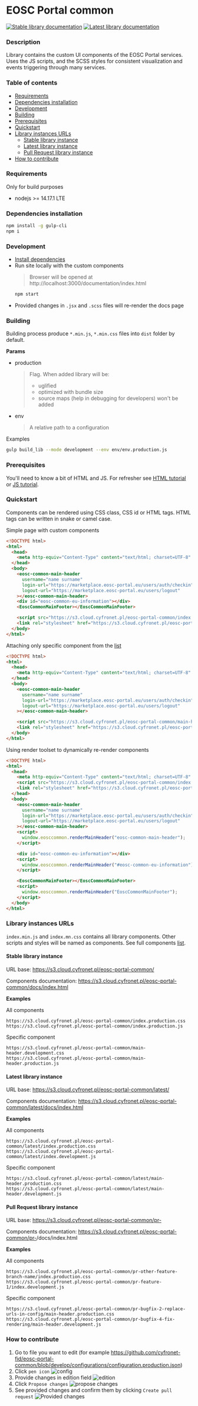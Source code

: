 # EOSC Portal common

[![Stable library documentation](https://github.com/cyfronet-fid/eosc-portal-common/actions/workflows/deploy-stable.yaml/badge.svg?branch=master)](https://s3.cloud.cyfronet.pl/eosc-portal-common/docs/index.html)
[![Latest library documentation](https://github.com/cyfronet-fid/eosc-portal-common/actions/workflows/deploy-latest.yaml/badge.svg?branch=develop)](https://s3.cloud.cyfronet.pl/eosc-portal-common/latest/docs/index.html)

### Description

Library contains the custom UI components of the EOSC Portal services. Uses the JS scripts, and the SCSS styles for
consistent visualization and events triggering through many services.

### Table of contents

- [Requirements](#requirements)
- [Dependencies installation](#dependencies-installation)
- [Development](#development)
- [Building](#building)
- [Prerequisites](#prerequisites)
- [Quickstart](#quickstart)
- [Library instances URLs](#library-instances-urls)
  - [Stable library instance](#stable-library-instance)
  - [Latest library instance](#latest-library-instance)
  - [Pull Request library instance](#pull-request-library-instance)
- [How to contribute](#how-to-contribute)

### Requirements

Only for build purposes

- nodejs >= 14.17.1 LTE

### Dependencies installation

```bash
npm install -g gulp-cli
npm i
```

### Development

- [Install dependencies](#dependencies-installation)
- Run site locally with the custom components
  > Browser will be opened at http://localhost:3000/documentation/index.html
  ```bash
  npm start
  ```
- Provided changes in `.jsx` and `.scss` files will re-render the docs page

### Building

Building process produce `*.min.js`, `*.min.css` files into `dist` folder by default.

**Params**

- production
  > Flag. When added library will be:
  >
  > - uglified
  > - optimized with bundle size
  > - source maps (help in debugging for developers) won't be added
- env
  > A relative path to a configuration

Examples

```bash
gulp build_lib --mode development --env env/env.production.js
```

### Prerequisites

You'll need to know a bit of HTML and JS. For refresher see [HTML tutorial](https://www.w3schools.com/html/)
or [JS tutorial](https://www.w3schools.com/js/default.asp).

### Quickstart

Components can be rendered using CSS class, CSS id or HTML tags. HTML tags can be written in snake or camel case.

Simple page with custom components

```html
<!DOCTYPE html>
<html>
  <head>
    <meta http-equiv="Content-Type" content="text/html; charset=UTF-8" />
  </head>
  <body>
    <eosc-common-main-header
      username="name surname"
      login-url="https://marketplace.eosc-portal.eu/users/auth/checkin"
      logout-url="https://marketplace.eosc-portal.eu/users/logout"
    ></eosc-common-main-header>
    <div id="eosc-common-eu-information"></div>
    <EoscCommonMainFooter></EoscCommonMainFooter>

    <script src="https://s3.cloud.cyfronet.pl/eosc-portal-common/index.production.min.js"></script>
    <link rel="stylesheet" href="https://s3.cloud.cyfronet.pl/eosc-portal-common/index.production.min.css" />
  </body>
</html>
```

Attaching only specific component from the [list](https://s3.cloud.cyfronet.pl/eosc-portal-common/docs/index.html)

```html
<!DOCTYPE html>
<html>
  <head>
    <meta http-equiv="Content-Type" content="text/html; charset=UTF-8" />
  </head>
  <body>
    <eosc-common-main-header
      username="name surname"
      login-url="https://marketplace.eosc-portal.eu/users/auth/checkin"
      logout-url="https://marketplace.eosc-portal.eu/users/logout"
    ></eosc-common-main-header>

    <script src="https://s3.cloud.cyfronet.pl/eosc-portal-common/main-header.production.min.js"></script>
    <link rel="stylesheet" href="https://s3.cloud.cyfronet.pl/eosc-portal-common/main-header.production.min.css" />
  </body>
</html>
```

Using render toolset to dynamically re-render components

```html
<!DOCTYPE html>
<html>
  <head>
    <meta http-equiv="Content-Type" content="text/html; charset=UTF-8" />
    <script src="https://s3.cloud.cyfronet.pl/eosc-portal-common/index.production.min.js"></script>
    <link rel="stylesheet" href="https://s3.cloud.cyfronet.pl/eosc-portal-common/index.production.min.css" />
  </head>
  <body>
    <eosc-common-main-header
      username="name surname"
      login-url="https://marketplace.eosc-portal.eu/users/auth/checkin"
      logout-url="https://marketplace.eosc-portal.eu/users/logout"
    ></eosc-common-main-header>
    <script>
      window.eosccommon.renderMainHeader("eosc-common-main-header");
    </script>

    <div id="eosc-common-eu-information"></div>
    <script>
      window.eosccommon.renderMainHeader("#eosc-common-eu-information");
    </script>

    <EoscCommonMainFooter></EoscCommonMainFooter>
    <script>
      window.eosccommon.renderMainHeader("EoscCommonMainFooter");
    </script>
  </body>
</html>
```

### Library instances URLs

`index.min.js` and `index.mn.css` contains all library components. Other scripts and styles will be named as components.
See full components [list](https://s3.cloud.cyfronet.pl/eosc-portal-common/docs/index.html).

#### Stable library instance

URL base: https://s3.cloud.cyfronet.pl/eosc-portal-common/

Components documentation: https://s3.cloud.cyfronet.pl/eosc-portal-common/docs/index.html

**Examples**

All components

```text
https://s3.cloud.cyfronet.pl/eosc-portal-common/index.production.css
https://s3.cloud.cyfronet.pl/eosc-portal-common/index.production.js
```

Specific component

```text
https://s3.cloud.cyfronet.pl/eosc-portal-common/main-header.development.css
https://s3.cloud.cyfronet.pl/eosc-portal-common/main-header.production.js
```

#### Latest library instance

URL base: https://s3.cloud.cyfronet.pl/eosc-portal-common/latest/

Components documentation: https://s3.cloud.cyfronet.pl/eosc-portal-common/latest/docs/index.html

**Examples**

All components

```text
https://s3.cloud.cyfronet.pl/eosc-portal-common/latest/index.production.css
https://s3.cloud.cyfronet.pl/eosc-portal-common/latest/index.development.js
```

Specific component

```text
https://s3.cloud.cyfronet.pl/eosc-portal-common/latest/main-header.production.css
https://s3.cloud.cyfronet.pl/eosc-portal-common/latest/main-header.development.js
```

#### Pull Request library instance

URL base: https://s3.cloud.cyfronet.pl/eosc-portal-common/pr-<branch-name>

Components documentation: https://s3.cloud.cyfronet.pl/eosc-portal-common/pr-<branch-name>/docs/index.html

**Examples**

All components

```text
https://s3.cloud.cyfronet.pl/eosc-portal-common/pr-other-feature-branch-name/index.production.css
https://s3.cloud.cyfronet.pl/eosc-portal-common/pr-feature-1/index.development.js
```

Specific component

```text
https://s3.cloud.cyfronet.pl/eosc-portal-common/pr-bugfix-2-replace-urls-in-config/main-header.production.css
https://s3.cloud.cyfronet.pl/eosc-portal-common/pr-bugfix-4-fix-rendering/main-header.development.js
```

### How to contribute

1. Go to file you want to edit (for example https://github.com/cyfronet-fid/eosc-portal-common/blob/develop/configurations/configuration.production.json)
2. Click `pen icon`
   ![config](https://user-images.githubusercontent.com/31220811/138041697-ed2af299-65b5-4c2e-9080-5188c92a8b76.png)
3. Provide changes in edition field
   ![edition](https://user-images.githubusercontent.com/31220811/138041903-534a21e1-973a-4d8b-9f48-5139df12ec63.png)
4. Click `Propose changes`
   ![propose changes](https://user-images.githubusercontent.com/31220811/138042013-65286f41-7f58-4788-9432-439d4e0b8649.png)
5. See provided changes and confirm them by clicking `Create pull request`
   ![Provided changes](https://user-images.githubusercontent.com/31220811/138042232-0be21178-25f0-4eb1-94eb-f181e66e338d.png)

